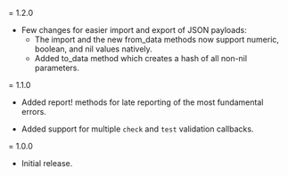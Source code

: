 = 1.2.0

 * Few changes for easier import and export of JSON payloads:
   * The import and the new from_data methods now support numeric, boolean, and nil values natively.
   * Added to_data method which creates a hash of all non-nil parameters.

= 1.1.0

 * Added report! methods for late reporting of the most fundamental errors.

 * Added support for multiple `check` and `test` validation callbacks.

= 1.0.0

 * Initial release.

